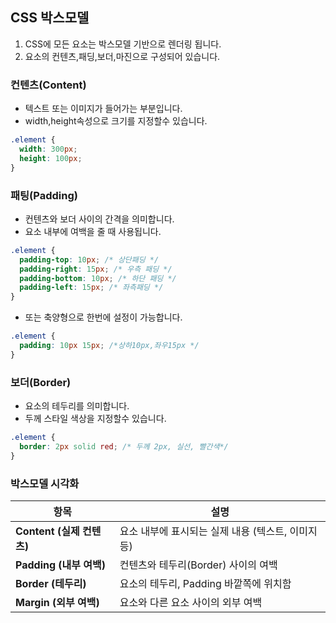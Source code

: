 ## CSS 박스모델

1. CSS에 모든 요소는 박스모델 기반으로 렌더링 됩니다.
2. 요소의 컨텐츠,패딩,보더,마진으로 구성되어 있습니다.

### 컨텐츠(Content)

- 텍스트 또는 이미지가 들어가는 부분입니다.
- width,height속성으로 크기를 지정할수 있습니다.

```css
.element {
  width: 300px;
  height: 100px;
}
```

### 패팅(Padding)

- 컨텐츠와 보더 사이의 간격을 의미합니다.
- 요소 내부에 여백을 줄 때 사용됩니다.

```css
.element {
  padding-top: 10px; /* 상단패딩 */
  padding-right: 15px; /* 우측 패딩 */
  padding-bottom: 10px; /* 하단 패딩 */
  padding-left: 15px; /* 좌측패딩 */
}
```

- 또는 축양형으로 한번에 설정이 가능합니다.

```css
.element {
  padding: 10px 15px; /*상하10px,좌우15px */
}
```

### 보더(Border)

- 요소의 테두리를 의미합니다.
- 두께 스타일 색상을 지정할수 있습니다.

```css
.element {
  border: 2px solid red; /* 두께 2px, 실선, 빨간색*/
}
```

### 박스모델 시각화

| 항목                      | 설명                                               |
| ------------------------- | -------------------------------------------------- |
| **Content (실제 컨텐츠)** | 요소 내부에 표시되는 실제 내용 (텍스트, 이미지 등) |
| **Padding (내부 여백)**   | 컨텐츠와 테두리(Border) 사이의 여백                |
| **Border (테두리)**       | 요소의 테두리, Padding 바깥쪽에 위치함             |
| **Margin (외부 여백)**    | 요소와 다른 요소 사이의 외부 여백                  |
